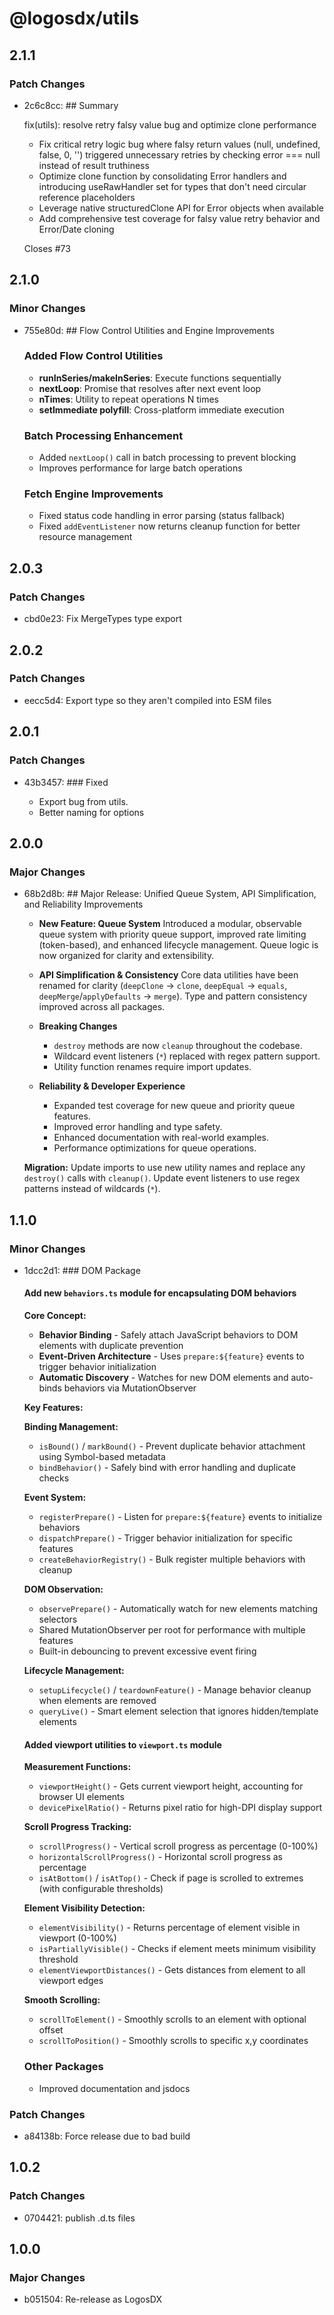 # @logosdx/utils

## 2.1.1

### Patch Changes

- 2c6c8cc: ## Summary

  fix(utils): resolve retry falsy value bug and optimize clone performance

  - Fix critical retry logic bug where falsy return values (null, undefined, false, 0, '')
    triggered unnecessary retries by checking error === null instead of result truthiness
  - Optimize clone function by consolidating Error handlers and introducing useRawHandler
    set for types that don't need circular reference placeholders
  - Leverage native structuredClone API for Error objects when available
  - Add comprehensive test coverage for falsy value retry behavior and Error/Date cloning

  Closes #73

## 2.1.0

### Minor Changes

- 755e80d: ## Flow Control Utilities and Engine Improvements

  ### Added Flow Control Utilities

  - **runInSeries/makeInSeries**: Execute functions sequentially
  - **nextLoop**: Promise that resolves after next event loop
  - **nTimes**: Utility to repeat operations N times
  - **setImmediate polyfill**: Cross-platform immediate execution

  ### Batch Processing Enhancement

  - Added `nextLoop()` call in batch processing to prevent blocking
  - Improves performance for large batch operations

  ### Fetch Engine Improvements

  - Fixed status code handling in error parsing (status fallback)
  - Fixed `addEventListener` now returns cleanup function for better resource management

## 2.0.3

### Patch Changes

- cbd0e23: Fix MergeTypes type export

## 2.0.2

### Patch Changes

- eecc5d4: Export type so they aren't compiled into ESM files

## 2.0.1

### Patch Changes

- 43b3457: ### Fixed

  - Export bug from utils.
  - Better naming for options

## 2.0.0

### Major Changes

- 68b2d8b: ## Major Release: Unified Queue System, API Simplification, and Reliability Improvements

  - **New Feature: Queue System**
    Introduced a modular, observable queue system with priority queue support, improved rate limiting (token-based), and enhanced lifecycle management. Queue logic is now organized for clarity and extensibility.

  - **API Simplification & Consistency**
    Core data utilities have been renamed for clarity (`deepClone` → `clone`, `deepEqual` → `equals`, `deepMerge`/`applyDefaults` → `merge`). Type and pattern consistency improved across all packages.

  - **Breaking Changes**

    - `destroy` methods are now `cleanup` throughout the codebase.
    - Wildcard event listeners (`*`) replaced with regex pattern support.
    - Utility function renames require import updates.

  - **Reliability & Developer Experience**
    - Expanded test coverage for new queue and priority queue features.
    - Improved error handling and type safety.
    - Enhanced documentation with real-world examples.
    - Performance optimizations for queue operations.

  **Migration:**
  Update imports to use new utility names and replace any `destroy()` calls with `cleanup()`. Update event listeners to use regex patterns instead of wildcards (`*`).

## 1.1.0

### Minor Changes

- 1dcc2d1: ### DOM Package

  #### Add new `behaviors.ts` module for encapsulating DOM behaviors

  **Core Concept:**

  - **Behavior Binding** - Safely attach JavaScript behaviors to DOM elements with duplicate prevention
  - **Event-Driven Architecture** - Uses `prepare:${feature}` events to trigger behavior initialization
  - **Automatic Discovery** - Watches for new DOM elements and auto-binds behaviors via MutationObserver

  **Key Features:**

  **Binding Management:**

  - `isBound()` / `markBound()` - Prevent duplicate behavior attachment using Symbol-based metadata
  - `bindBehavior()` - Safely bind with error handling and duplicate checks

  **Event System:**

  - `registerPrepare()` - Listen for `prepare:${feature}` events to initialize behaviors
  - `dispatchPrepare()` - Trigger behavior initialization for specific features
  - `createBehaviorRegistry()` - Bulk register multiple behaviors with cleanup

  **DOM Observation:**

  - `observePrepare()` - Automatically watch for new elements matching selectors
  - Shared MutationObserver per root for performance with multiple features
  - Built-in debouncing to prevent excessive event firing

  **Lifecycle Management:**

  - `setupLifecycle()` / `teardownFeature()` - Manage behavior cleanup when elements are removed
  - `queryLive()` - Smart element selection that ignores hidden/template elements

  #### Added viewport utilities to `viewport.ts` module

  **Measurement Functions:**

  - `viewportHeight()` - Gets current viewport height, accounting for browser UI elements
  - `devicePixelRatio()` - Returns pixel ratio for high-DPI display support

  **Scroll Progress Tracking:**

  - `scrollProgress()` - Vertical scroll progress as percentage (0-100%)
  - `horizontalScrollProgress()` - Horizontal scroll progress as percentage
  - `isAtBottom()` / `isAtTop()` - Check if page is scrolled to extremes (with configurable thresholds)

  **Element Visibility Detection:**

  - `elementVisibility()` - Returns percentage of element visible in viewport (0-100%)
  - `isPartiallyVisible()` - Checks if element meets minimum visibility threshold
  - `elementViewportDistances()` - Gets distances from element to all viewport edges

  **Smooth Scrolling:**

  - `scrollToElement()` - Smoothly scrolls to an element with optional offset
  - `scrollToPosition()` - Smoothly scrolls to specific x,y coordinates

  ### Other Packages

  - Improved documentation and jsdocs

### Patch Changes

- a84138b: Force release due to bad build

## 1.0.2

### Patch Changes

- 0704421: publish .d.ts files

## 1.0.0

### Major Changes

- b051504: Re-release as LogosDX
